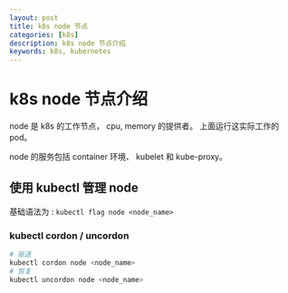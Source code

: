 ```yaml
---
layout: post
title: k8s node 节点
categories: [k8s]
description: k8s node 节点介绍
keywords: k8s, kubernetes
---
```


# k8s node 节点介绍

node 是 k8s 的工作节点， cpu, memory 的提供者。 上面运行这实际工作的 pod。

node 的服务包括 container 环境、 kubelet 和 kube-proxy。


## 使用 kubectl 管理 node

基础语法为 : `kubectl flag node <node_name> `


### kubectl cordon / uncordon


```bash
# 驱逐
kubectl cordon node <node_name>
# 恢复
kubectl uncordon node <node_name>
```
